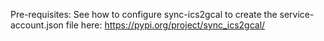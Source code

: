 Pre-requisites: See how to configure sync-ics2gcal to create the service-account.json file here: https://pypi.org/project/sync_ics2gcal/
